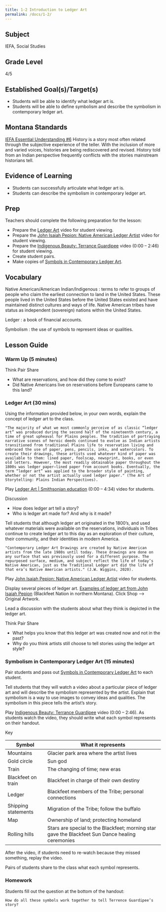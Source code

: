 ```yaml
---
title: 1-2 Introduction to Ledger Art
permalink: /docs/1-2/
---
```

## Subject
IEFA, Social Studies

## Grade Level
4/5

## Established Goal(s)/Target(s)
-	Students will be able to identify what ledger art is.
-	Students will be able to define symbolism and describe the symbolism in contemporary ledger art.

## Montana Standards
<u>IEFA Essential Understanding #6</u> History is a story most often related through the subjective experience of the teller. With the inclusion of more and varied voices, histories are being rediscovered and revised. History told from an Indian perspective frequently conflicts with the stories mainstream historians tell.

## Evidence of Learning
- Students can successfully articulate what ledger art is.
- Students can describe the symbolism in contemporary ledger art.

## Prep
Teachers should complete the following preparation for the lesson:

- Prepare the [Ledger Art](https://youtu.be/GVZ8AHBHiC0) video for student viewing.
- Prepare the [John Isaiah Pepion: Native American Ledger Artist](https://www.youtube.com/watch?v=VX0hpiLP-FY) video for student viewing.
- Prepare the [Indigenous Beauty: Terrance Guardipee](https://www.youtube.com/watch?v=-8cVxlT1SHI) video (0:00 – 2:46) for student viewing.
- Create student pairs.
- Make copies of [Symbols in Contemporary Ledger Art](../resources/1-2-symbolism-in-contemporary-ledger-art.pdf).

## Vocabulary
Native American/American Indian/Indigenous
: terms to refer to groups of people who claim the earliest connection to land in the United States. These people lived in the United States before the United States existed and have maintained distinct cultures and ways of life. Native American tribes have status as independent (sovereign) nations within the United States.

Ledger
: a book of financial accounts.

Symbolism
: the use of symbols to represent ideas or qualities.

## Lesson Guide

### Warm Up (5 minutes)
Think Pair Share
- What are reservations, and how did they come to exist?
- Did Native Americans live on reservations before Europeans came to this land?

### Ledger Art (30 mins)
Using the information provided below, in your own words, explain the concept of ledger art to the class.
```
"The majority of what we most commonly perceive of as classic “ledger art” was produced during the second half of the nineteenth century, a time of great upheaval for Plains peoples. The tradition of portraying narrative scenes of heroic deeds continued to evolve as Indian artists transitioned from traditional Plains life to reservation living and embraced the use of paper, pens, pencils, inks, and watercolors. To create their drawings, these artists used whatever kind of paper was available to them: lined paper, foolscap, newsprint, books, or even old letters. However, the most readily obtainable paper throughout the 1800s was ledger paper—lined paper from account books. Eventually, the term “ledger art” was applied to the broader style of painting, whether or not the artist actually used ledger paper." (The Art of Storytelling: Plains Indian Perspectives).
```
Play [Ledger Art \| Smithsonian education](https://youtu.be/GVZ8AHBHiC0) (0:00 – 4:34) video for students.

Discussion
- How does ledger art tell a story?
- Who is ledger art made for? And why is it made?

Tell students that although ledger art originated in the 1800’s, and used whatever materials were available on the reservations, individuals in Tribes continue to create ledger art to this day as an exploration of their culture, their community, and their identities in modern America.

```
"Contemporary Ledger Art Drawings are created by Native American artists from the late 1980s until today. These drawings are done on any surface that was previously used for a different purpose. The repurposed surface, medium, and subject reflect the life of today’s Native American, just as the Traditional Ledger art did the life of that era’s Native American artists." (J.W. Wiggins, 2020).
```
Play [John Isaiah Pepion: Native American Ledger Artist](https://www.youtube.com/watch?v=VX0hpiLP-FY) video for students.

Display several pieces of ledger art.
[Examples of ledger art from John Isaiah Pepion](https://johnisaiahpepion.com/collections/prints) (Blackfeet Nation in northern Montana). Click Shop --> Original Artwork.

Lead a discussion with the students about what they think is depicted in the ledger art.

Think Pair Share
- What helps you know that this ledger art was created now and not in the past?
- Why do you think artists still choose to tell stories using the ledger art style?

### Symbolism in Contemporary Ledger Art (15 minutes)
Pair students and pass out [Symbols in Contemporary Ledger Art](../resources/1-2-symbolism-in-contemporary-ledger-art.pdf) to each student.

Tell students that they will watch a video about a particular piece of ledger art and will describe the symbolism represented by the artist. Explain that symbolism is a way to use images to convey ideas and qualities. The symbolism in this piece tells the artist’s story.

Play [Indigenous Beauty: Terrance Guardipee](https://www.youtube.com/watch?v=-8cVxlT1SHI) video (0:00 – 2:46). As students watch the video, they should write what each symbol represents on their handout.

Key

| Symbol	| What it represents |
| ----- | ------------------ |
| Mountains |	Glacier park area where the artist lives |
| Gold circle	| Sun god |
| Train	| The changing of time; new eras |
| Blackfeet on train | Blackfeet in charge of their own destiny |
| Ledger	| Blackfeet members of the Tribe; personal connections |
| Shipping statements |	Migration of the Tribe; follow the buffalo |
| Map	| Ownership of land; protecting homeland |
| Rolling hills	| Stars are special to the Blackfeet; morning star gave the Blackfeet Sun Dance healing ceremonies |

After the video, if students need to re-watch because they missed something, replay the video.

Pairs of students share to the class what each symbol represents.

### Homework
Students fill out the question at the bottom of the handout:
```
How do all these symbols work together to tell Terrence Guardipee’s story?
```
